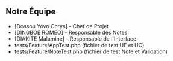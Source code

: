 ## Notre Équipe
- [Dossou Yovo Chrys] - Chef de Projet
- [DINGBOE ROMEO] - Responsable des Notes
- [DIAKITE Malamine] - Responsable de l'Interface
- tests/Feature/AppTest.php (fichier de test UE et UC)
- tests/Feature/NoteTest.php (fichier de test Note et Validation)